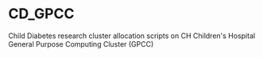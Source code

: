# CD_GPCC
Child Diabetes research cluster allocation scripts on CH Children's Hospital General Purpose Computing Cluster (GPCC)
